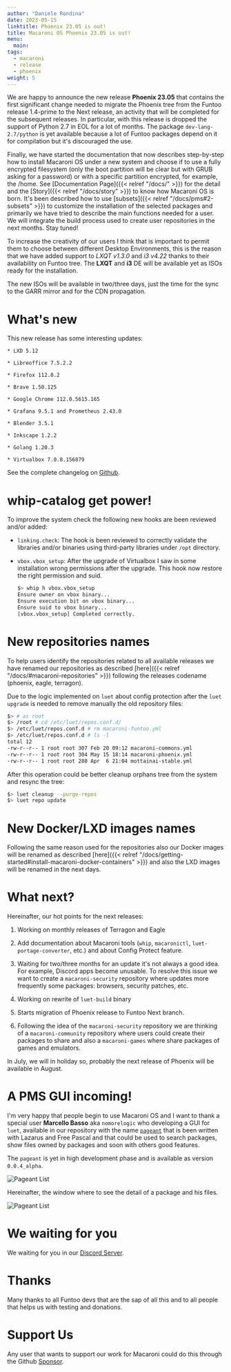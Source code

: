 ```yaml
---
author: "Daniele Rondina"
date: 2023-05-15
linktitle: Phoenix 23.05 is out!
title: Macaroni OS Phoenix 23.05 is out!
menu:
  main:
tags:
  - macaroni
  - release
  - phoenix
weight: 5
---
```


We are happy to announce the new release **Phoenix 23.05** that contains
the first significant change needed to migrate the Phoenix tree from the
Funtoo release 1.4-prime to the Next release, an activity that will be
completed for the subsequent releases.
In particular, with this release is dropped the support of Python 2.7
in EOL for a lot of months. The package `dev-lang-2.7/python` is yet
available because a lot of Funtoo packages depend on it for compilation
but it's discouraged the use.

Finally, we have started the documentation that now describes step-by-step
how to install Macaroni OS under a new system and choose if to use a fully
encrypted filesystem (only the boot partition will be clear but with GRUB
asking for a password) or with a specific partition encrypted, for example,
the /home. See [Documentation Page]({{< relref "/docs/" >}}) for the detail
and the [Story]({{< relref "/docs/story" >}}) to know how Macaroni OS is born.
It's been described how to use [subsets]({{< relref "/docs/pms#2-subsets" >}})
to customize the installation of the selected packages and primarily we have
tried to describe the main functions needed for a user. We will integrate
the build process used to create user repositories in the next months.
Stay tuned!


To increase the creativity of our users I think that is important to permit
them to choose between different Desktop Environments, this is the reason
that we have added support to *LXQT v1.3.0* and *i3 v4.22* thanks to their
availability on Funtoo tree. The **LXQT** and **i3** DE will be available
yet as ISOs ready for the installation.

The new ISOs will be available in two/three days, just the time for the
sync to the GARR mirror and for the CDN propagation.

# What's new

This new release has some interesting updates:

    * LXD 5.12

    * Libreoffice 7.5.2.2

    * Firefox 112.0.2

    * Brave 1.50.125

    * Google Chrome 112.0.5615.165

    * Grafana 9.5.1 and Prometheus 2.43.0

    * Blender 3.5.1

    * Inkscape 1.2.2

    * Golang 1.20.3

    * Virtualbox 7.0.8.156879

See the complete changelog on [Github](https://github.com/macaroni-os/macaroni-funtoo/releases/tag/v23.05-phoenix).

# whip-catalog get power!

To improve the system check the following new hooks are been reviewed and/or
added:

- `linking.check`: The hook is been reviewed to correctly validate the
  libraries and/or binaries using third-party libraries under `/opt`
  directory.

- `vbox.vbox_setup`: After the upgrade of Virtualbox I saw in some installation
  wrong permissions after the upgrade. This hook now restore the right
  permission and suid.

  ```bash
  $> whip h vbox.vbox_setup
  Ensure owner on vbox binary...
  Ensure execution bit on vbox binary...
  Ensure suid to vbox binary...
  [vbox.vbox_setup] Completed correctly.
  ```

# New repositories names

To help users identify the repositories related to all available releases
we have renamed our repositories as described [here]({{< relref "/docs/#macaroni-repositories" >}}) following the releases codename (phoenix, eagle, terragon).

Due to the logic implemented on `luet` about config protection after the
`luet upgrade` is needed to remove manually the old repository files:

```bash
$> # as root
$> /root # cd /etc/luet/repos.conf.d/
$> /etc/luet/repos.conf.d # rm macaroni-funtoo.yml
$> /etc/luet/repos.conf.d # ls -l
total 12
-rw-r--r-- 1 root root 307 Feb 20 09:12 macaroni-commons.yml
-rw-r--r-- 1 root root 304 May 15 18:14 macaroni-phoenix.yml
-rw-r--r-- 1 root root 280 Apr  6 21:04 mottainai-stable.yml
```

After this operation could be better cleanup orphans tree from
the system and resync the tree:

```bash
$> luet cleanup --purge-repos
$> luet repo update
```

# New Docker/LXD images names

Following the same reason used for the repositories also our Docker images
will be renamed as described [here]({{< relref "/docs/getting-started#install-macaroni-docker-containers" >}}) and also the LXD images will be renamed
in the next days.

# What next?

Hereinafter, our hot points for the next releases:

1. Working on monthly releases of Terragon and Eagle

2. Add documentation about Macaroni tools (`whip`, `macaronictl`,
   `luet-portage-converter`, etc.) and about Config Protect feature.

3. Waiting for two/three months for an update it's not always a good
   idea. For example, Discord apps become unusable. To resolve this
   issue we want to create a `macaroni-security` repository where updates
   more frequently some packages: browsers, security patches, etc.

4. Working on rewrite of `luet-build` binary

5. Starts migration of Phoenix release to Funtoo Next branch.

6. Following the idea of the `macaroni-security` repository we are thinking
   of a `macaroni-community` repository where users could create their
   packages to share and also a `macaroni-games` where share packages
   of games and emulators.

In July, we will in holiday so, probably the next release of Phoenix
will be available in August.

# A PMS GUI incoming!

I'm very happy that people begin to use Macaroni OS and I want to thank
a special user **Marcello Basso** aka `nomorelogic` who developing a GUI
for `luet`, available in our repository with the 
name [`pageant`](https://github.com/macaroni-os/pageant) that is been
written with Lazarus and Free Pascal and that could be used to search
packages, show files owned by packages and soon with others good features.

The `pageant` is yet in high development phase and is available as
version `0.0.4_alpha`.


<div style="width:60%;display:block">

![Pageant List](../../images/pageant/list.png)

</div>

Hereinafter, the window where to see the detail of a package and his
files.

<div style="width:60%;display:block">

![Pageant List](../../images/pageant/detail.png)

</div>


# We waiting for you

We waiting for you in our [Discord Server](https://discord.gg/AMuVCRZEvG).

# Thanks

Many thanks to all Funtoo devs that are the sap of all this and to all
people that helps us with testing and donations.

# Support Us

Any user that wants to support our work for Macaroni could do this through the
Github [Sponsor](https://github.com/sponsors/geaaru).
